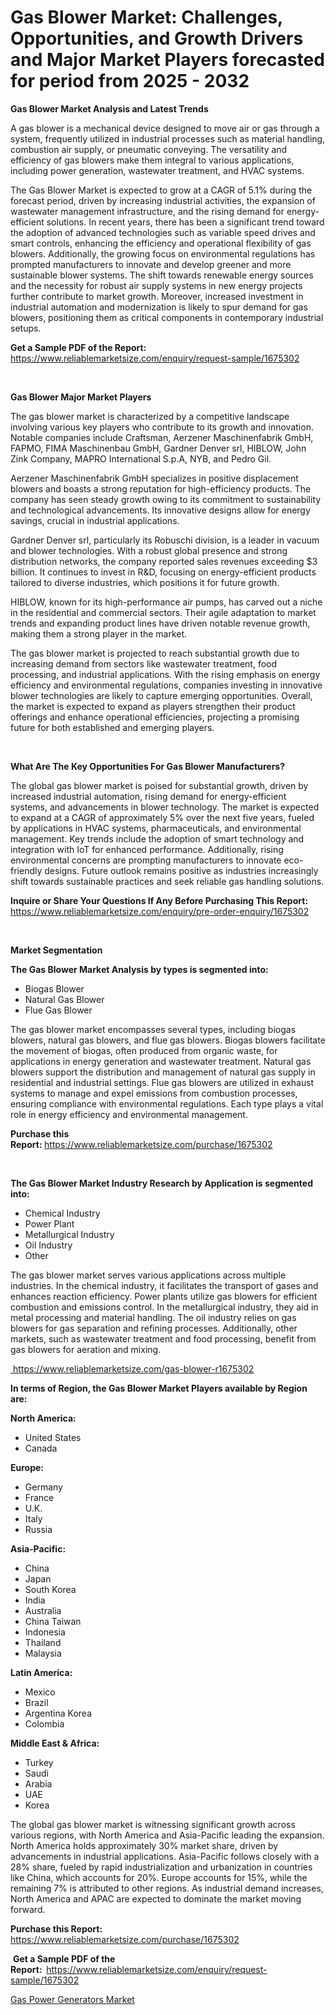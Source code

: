 <p><h1>Gas Blower Market: Challenges, Opportunities, and Growth Drivers and Major Market Players forecasted for period from 2025 - 2032</h1></p><p><strong>Gas Blower Market Analysis and Latest Trends</strong></p>
<p><p>A gas blower is a mechanical device designed to move air or gas through a system, frequently utilized in industrial processes such as material handling, combustion air supply, or pneumatic conveying. The versatility and efficiency of gas blowers make them integral to various applications, including power generation, wastewater treatment, and HVAC systems. </p><p>The Gas Blower Market is expected to grow at a CAGR of 5.1% during the forecast period, driven by increasing industrial activities, the expansion of wastewater management infrastructure, and the rising demand for energy-efficient solutions. In recent years, there has been a significant trend toward the adoption of advanced technologies such as variable speed drives and smart controls, enhancing the efficiency and operational flexibility of gas blowers. Additionally, the growing focus on environmental regulations has prompted manufacturers to innovate and develop greener and more sustainable blower systems. The shift towards renewable energy sources and the necessity for robust air supply systems in new energy projects further contribute to market growth. Moreover, increased investment in industrial automation and modernization is likely to spur demand for gas blowers, positioning them as critical components in contemporary industrial setups.</p></p>
<p><strong>Get a Sample PDF of the Report:&nbsp;</strong> <a href="https://www.reliablemarketsize.com/enquiry/request-sample/1675302?utm_campaign=2462&utm_medium=2&utm_source=Github&utm_content=ia&utm_term=10042025&utm_id=gas-blower">https://www.reliablemarketsize.com/enquiry/request-sample/1675302</a></p>
<p>&nbsp;</p>
<p><strong>Gas Blower Major Market Players</strong></p>
<p><p>The gas blower market is characterized by a competitive landscape involving various key players who contribute to its growth and innovation. Notable companies include Craftsman, Aerzener Maschinenfabrik GmbH, FAPMO, FIMA Maschinenbau GmbH, Gardner Denver srl, HIBLOW, John Zink Company, MAPRO International S.p.A, NYB, and Pedro Gil.</p><p>Aerzener Maschinenfabrik GmbH specializes in positive displacement blowers and boasts a strong reputation for high-efficiency products. The company has seen steady growth owing to its commitment to sustainability and technological advancements. Its innovative designs allow for energy savings, crucial in industrial applications.</p><p>Gardner Denver srl, particularly its Robuschi division, is a leader in vacuum and blower technologies. With a robust global presence and strong distribution networks, the company reported sales revenues exceeding $3 billion. It continues to invest in R&D, focusing on energy-efficient products tailored to diverse industries, which positions it for future growth.</p><p>HIBLOW, known for its high-performance air pumps, has carved out a niche in the residential and commercial sectors. Their agile adaptation to market trends and expanding product lines have driven notable revenue growth, making them a strong player in the market.</p><p>The gas blower market is projected to reach substantial growth due to increasing demand from sectors like wastewater treatment, food processing, and industrial applications. With the rising emphasis on energy efficiency and environmental regulations, companies investing in innovative blower technologies are likely to capture emerging opportunities. Overall, the market is expected to expand as players strengthen their product offerings and enhance operational efficiencies, projecting a promising future for both established and emerging players.</p></p>
<p>&nbsp;</p>
<p><strong>What Are The Key Opportunities For Gas Blower Manufacturers?</strong></p>
<p><p>The global gas blower market is poised for substantial growth, driven by increased industrial automation, rising demand for energy-efficient systems, and advancements in blower technology. The market is expected to expand at a CAGR of approximately 5% over the next five years, fueled by applications in HVAC systems, pharmaceuticals, and environmental management. Key trends include the adoption of smart technology and integration with IoT for enhanced performance. Additionally, rising environmental concerns are prompting manufacturers to innovate eco-friendly designs. Future outlook remains positive as industries increasingly shift towards sustainable practices and seek reliable gas handling solutions.</p></p>
<p><strong>Inquire or Share Your Questions If Any Before Purchasing This Report:</strong> <a href="https://www.reliablemarketsize.com/enquiry/pre-order-enquiry/1675302?utm_campaign=2462&utm_medium=2&utm_source=Github&utm_content=ia&utm_term=10042025&utm_id=gas-blower">https://www.reliablemarketsize.com/enquiry/pre-order-enquiry/1675302</a></p>
<p>&nbsp;</p>
<p><strong>Market Segmentation</strong></p>
<p><strong>The Gas Blower Market Analysis by types is segmented into:</strong></p>
<p><ul><li>Biogas Blower</li><li>Natural Gas Blower</li><li>Flue Gas Blower</li></ul></p>
<p><p>The gas blower market encompasses several types, including biogas blowers, natural gas blowers, and flue gas blowers. Biogas blowers facilitate the movement of biogas, often produced from organic waste, for applications in energy generation and wastewater treatment. Natural gas blowers support the distribution and management of natural gas supply in residential and industrial settings. Flue gas blowers are utilized in exhaust systems to manage and expel emissions from combustion processes, ensuring compliance with environmental regulations. Each type plays a vital role in energy efficiency and environmental management.</p></p>
<p><strong>Purchase this Report:&nbsp;</strong><a href="https://www.reliablemarketsize.com/purchase/1675302?utm_campaign=2462&utm_medium=2&utm_source=Github&utm_content=ia&utm_term=10042025&utm_id=gas-blower">https://www.reliablemarketsize.com/purchase/1675302</a></p>
<p>&nbsp;</p>
<p><strong>The Gas Blower Market Industry Research by Application is segmented into:</strong></p>
<p><ul><li>Chemical Industry</li><li>Power Plant</li><li>Metallurgical Industry</li><li>Oil Industry</li><li>Other</li></ul></p>
<p><p>The gas blower market serves various applications across multiple industries. In the chemical industry, it facilitates the transport of gases and enhances reaction efficiency. Power plants utilize gas blowers for efficient combustion and emissions control. In the metallurgical industry, they aid in metal processing and material handling. The oil industry relies on gas blowers for gas separation and refining processes. Additionally, other markets, such as wastewater treatment and food processing, benefit from gas blowers for aeration and mixing.</p></p>
<p><a href="https://www.reliablemarketsize.com/gas-blower-r1675302?utm_campaign=2462&utm_medium=2&utm_source=Github&utm_content=ia&utm_term=10042025&utm_id=gas-blower">&nbsp;https://www.reliablemarketsize.com/gas-blower-r1675302</a></p>
<p><strong>In terms of Region, the Gas Blower Market Players available by Region are:</strong></p>
<p>
    <p> <strong> North America: </strong>
        <ul>
            <li>United States</li>
            <li>Canada</li>
        </ul>
        </p> 
    <p> <strong> Europe: </strong>
        <ul>
            <li>Germany</li>
            <li>France</li>
            <li>U.K.</li>
            <li>Italy</li>
            <li>Russia</li>
        </ul>
        </p> 
    <p> <strong> Asia-Pacific: </strong>
        <ul>
            <li>China</li>
            <li>Japan</li>
            <li>South Korea</li>
            <li>India</li>
            <li>Australia</li>
            <li>China Taiwan</li>
            <li>Indonesia</li>
            <li>Thailand</li>
            <li>Malaysia</li>
        </ul>
        </p> 
    <p> <strong> Latin America: </strong>
        <ul>
            <li>Mexico</li>
            <li>Brazil</li>
            <li>Argentina Korea</li>
            <li>Colombia</li>
        </ul>
        </p> 
    <p> <strong> Middle East & Africa: </strong>
        <ul>
            <li>Turkey</li>
            <li>Saudi</li>
            <li>Arabia</li>
            <li>UAE</li>
            <li>Korea</li>
        </ul>
    </p>
    </p>
<p><p>The global gas blower market is witnessing significant growth across various regions, with North America and Asia-Pacific leading the expansion. North America holds approximately 30% market share, driven by advancements in industrial applications. Asia-Pacific follows closely with a 28% share, fueled by rapid industrialization and urbanization in countries like China, which accounts for 20%. Europe accounts for 15%, while the remaining 7% is attributed to other regions. As industrial demand increases, North America and APAC are expected to dominate the market moving forward.</p></p>
<p><strong>Purchase this Report: </strong><a href="https://www.reliablemarketsize.com/purchase/1675302?utm_campaign=2462&utm_medium=2&utm_source=Github&utm_content=ia&utm_term=10042025&utm_id=gas-blower">https://www.reliablemarketsize.com/purchase/1675302</a></p>
<p>&nbsp;<strong>Get a Sample PDF of the Report:&nbsp;&nbsp;</strong><a href="https://www.reliablemarketsize.com/enquiry/request-sample/1675302?utm_campaign=2462&utm_medium=2&utm_source=Github&utm_content=ia&utm_term=10042025&utm_id=gas-blower">https://www.reliablemarketsize.com/enquiry/request-sample/1675302</a></p>
<p><strong></strong></p>
<p><p><a href="https://github.com/mynaoanes/Market-Research-Report-List-1/blob/main/gas-power-generators-market.md?utm_campaign=2462&utm_medium=2&utm_source=Github&utm_content=ia&utm_term=10042025&utm_id=gas-blower">Gas Power Generators Market</a></p></p>